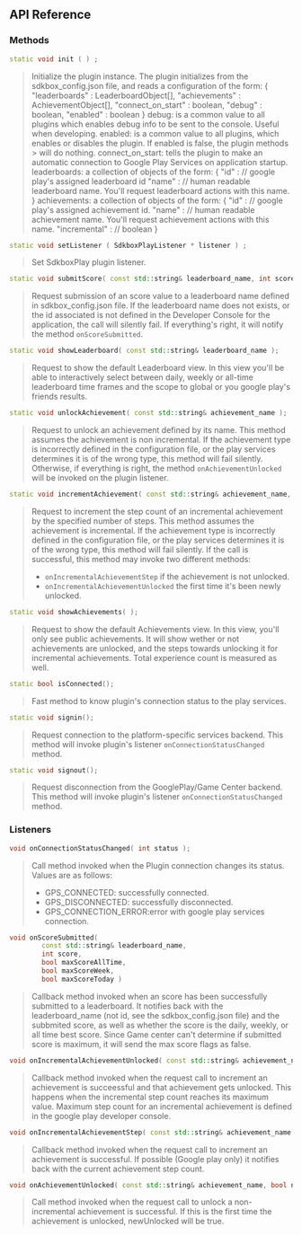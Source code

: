 ## API Reference

### Methods
```cpp
static void init ( ) ;
```
> Initialize the plugin instance.
> The plugin initializes from the sdkbox_config.json file, and reads a configuration of the form:
> {
>     "leaderboards"     : LeaderboardObject[],
>     "achievements"     : AchievementObject[],
>     "connect_on_start" : boolean,
>     "debug"            : boolean,
>     "enabled"          : boolean
> }
> debug: 
>    is a common value to all plugins which enables debug info to be sent to the console. Useful when developing.
> enabled: 
>    is a common value to all plugins, which enables or disables the plugin. If enabled is false, the plugin methods > will do nothing.
> connect_on_start: 
>    tells the plugin to make an automatic connection to Google Play Services on application startup.
> leaderboards:
>    a collection of objects of the form:
>    {
>        "id"   : // google play's assigned leaderboard id
>        "name" : // human readable leaderboard name. You'll request leaderboard actions with this name.
>    }
> achievements:
>    a collection of objects of the form:
>    {
>        "id"          : // google play's assigned achievement id.
>        "name"        : // human readable achievement name. You'll request achievement actions with this name.
>        "incremental" : // boolean
>    }

```cpp
static void setListener ( SdkboxPlayListener * listener ) ;
```
> Set SdkboxPlay plugin listener.

```cpp
static void submitScore( const std::string& leaderboard_name, int score );
```
> Request submission of an score value to a leaderboard name defined in sdkbox_config.json file.
> If the leaderboard name does not exists, or the id associated is not defined in the Developer Console for the application, the call will silently fail.
> If everything's right, it will notify the method <code>onScoreSubmitted</code>.

```cpp
static void showLeaderboard( const std::string& leaderboard_name );
```
> Request to show the default Leaderboard view.
> In this view you'll be able to interactively select between daily, weekly or all-time leaderboard time frames and the scope to global or you google play's friends results.

```cpp
static void unlockAchievement( const std::string& achievement_name );
```
> Request to unlock an achievement defined by its name.
> This method assumes the achievement is non incremental.
> If the achievement type is incorrectly defined in the configuration file, or the play services determines it is of the wrong type, this method will fail silently.
> Otherwise, if everything is right, the method <code>onAchievementUnlocked</code> will be invoked on the plugin listener.

```cpp
static void incrementAchievement( const std::string& achievement_name, int increment );
```
> Request to increment the step count of an incremental achievement by the specified number of steps.
> This method assumes the achievement is incremental.
> If the achievement type is incorrectly defined in the configuration file, or the play services determines it is of the wrong type, this method will fail silently.
> If the call is successful, this method may invoke two different methods:
>  + <code>onIncrementalAchievementStep</code> if the achievement is not unlocked.
>  + <code>onIncrementalAchievementUnlocked</code> the first time it's been newly unlocked.

```cpp
static void showAchievements( );
```
> Request to show the default Achievements view.
> In this view, you'll only see public achievements.
> It will show wether or not achievements are unlocked, and the steps towards unlocking it for incremental achievements.
> Total experience count is measured as well.

```cpp
static bool isConnected();
```
> Fast method to know plugin's connection status to the play services.

```cpp
static void signin();
```
> Request connection to the platform-specific services backend.
> This method will invoke plugin's listener <code>onConnectionStatusChanged</code> method.   

```cpp
static void signout();
```
> Request disconnection from the GooglePlay/Game Center backend.
> This method will invoke plugin's listener <code>onConnectionStatusChanged</code> method.

### Listeners
```cpp
void onConnectionStatusChanged( int status );
```
> Call method invoked when the Plugin connection changes its status.
> Values are as follows:
>   + GPS_CONNECTED:       successfully connected.
>   + GPS_DISCONNECTED:    successfully disconnected.
>   + GPS_CONNECTION_ERROR:error with google play services connection.

```cpp
void onScoreSubmitted( 
        const std::string& leaderboard_name, 
        int score, 
        bool maxScoreAllTime, 
        bool maxScoreWeek, 
        bool maxScoreToday )
```
> Callback method invoked when an score has been successfully submitted to a leaderboard.
> It notifies back with the leaderboard_name (not id, see the sdkbox_config.json file) and the
> subbmited score, as well as whether the score is the daily, weekly, or all time best score.
> Since Game center can't determine if submitted score is maximum, it will send the max score flags as false.

```cpp
void onIncrementalAchievementUnlocked( const std::string& achievement_name );
```
> Callback method invoked when the request call to increment an achievement is succeessful and that achievement gets unlocked. This happens when the incremental step count reaches its maximum value. 
> Maximum step count for an incremental achievement is defined in the google play developer console.

```cpp
void onIncrementalAchievementStep( const std::string& achievement_name, int step );
```
> Callback method invoked when the request call to increment an achievement is successful.
> If possible (Google play only) it notifies back with the current achievement step count.

```cpp
void onAchievementUnlocked( const std::string& achievement_name, bool newlyUnlocked );
```
> Call method invoked when the request call to unlock a non-incremental achievement is successful.
> If this is the first time the achievement is unlocked, newUnlocked will be true.